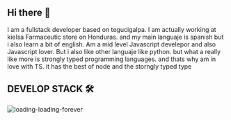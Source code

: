 ## Hi there 👋
I am a fullstack developer based on tegucigalpa.
I am actually working at kielsa Farmaceutic store on Honduras.
and my main languaje is spanish but i also learn a bit of english.
Am a mid level Javascript develepor and also Javascript lover.
But i also like other languaje like python. but what a really like more is strongly typed programming languages.
and thats why am in love with TS. it has the best of node and the storngly typed type

## DEVELOP STACK 🛠️

![loading-loading-forever](https://github.com/user-attachments/assets/8228cde5-d88f-4997-ac84-fe65f8b6ac61)



<!--
**xXMolinaXx/xXMolinaXx** is a ✨ _special_ ✨ repository because its `README.md` (this file) appears on your GitHub profile.

Here are some ideas to get you started:

- 🔭 I’m currently working on ...
- 🌱 I’m currently learning ...
- 👯 I’m looking to collaborate on ...
- 🤔 I’m looking for help with ...
- 💬 Ask me about ...
- 📫 How to reach me: ...
- 😄 Pronouns: ...
- ⚡ Fun fact: ...
-->
